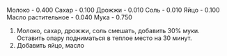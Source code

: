 Молоко - 0.400
Сахар - 0.100
Дрожжи - 0.010
Соль - 0.010
Яйцо - 0.100
Масло растительное - 0.040
Мука - 0.750

1. Молоко, сахар, дрожжи, соль смешать, добавить 30% муки. Оставить опару подниматься в теплое место на 30 минут.
2. Добавить яйцо, масло